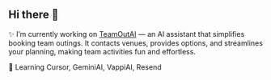 ## Hi there 👋

✨ I’m currently working on [TeamOutAI](https://github.com/rcastroj9/teamoutAI) — an AI assistant that simplifies booking team outings. It contacts venues, provides options, and streamlines your planning, making team activities fun and effortless.

🌱 Learning Cursor, GeminiAI, VappiAI, Resend
